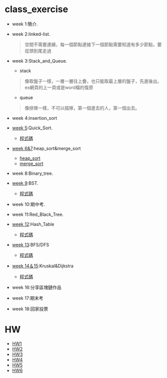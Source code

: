 # class_exercise

- week 1:簡介. 
- week 2:linked-list.
  >空間不需要連續，每一個節點連接下一個節點需要知道有多少節點，要從頭到尾走過
- week 3:Stack_and_Queue. 
  * stack
  >像取盤子一樣，一層一層往上疊，也只能取最上層的盤子，先進後出。ex網頁的上一頁或是word檔的復原
  * queue
  >像排隊一樣，不可以插隊，第一個進去的人，第一個出去。
- week 4:insertion_sort
- [week 5](https://github.com/tzuchyi/class_exercise/tree/master/1018hw):Quick_Sort.
   * [程式碼](https://github.com/tzuchyi/class_exercise/blob/master/1018hw/QuickSort_change.ipynb)
- [week 6&7](https://github.com/tzuchyi/class_exercise/tree/master/HW2):heap_sort&merge_sort  

    * [heap_sort](https://github.com/tzuchyi/class_exercise/blob/master/HW2/heap_sort_06170101.py)
    * [merge_sort](https://github.com/tzuchyi/class_exercise/blob/master/HW2/merge_sort_06170101.py)
- week 8:Binary_tree. 
- [week 9](https://github.com/tzuchyi/class_exercise/blob/master/HW3/Binary_Search_Tree_%E6%96%B0%E5%A2%9E%E5%88%AA%E9%99%A4%E6%9F%A5%E8%A9%A2%E4%BF%AE%E6%94%B9%E5%8A%9F%E8%83%BD%E8%AA%AA%E6%98%8E.ipynb):BST.  

   * [程式碼](https://github.com/tzuchyi/class_exercise/blob/master/HW3/binary_search_tree_06170101.py)
- week 10:期中考. 
- week 11:Red_Black_Tree. 
- [week 12](https://github.com/tzuchyi/class_exercise/blob/master/HW4/hash_table%E8%A3%BD%E4%BD%9C.ipynb):Hash_Table  

   * [程式碼](https://github.com/tzuchyi/class_exercise/blob/master/HW4/hash_table_06170101.py)
- [week 13](https://github.com/tzuchyi/class_exercise/blob/master/HW5/BFS_DFS%E6%B5%81%E7%A8%8B%E5%9C%96.ipynb):BFS/DFS  

   * [程式碼](https://github.com/tzuchyi/class_exercise/blob/master/HW5/BFS_06170101.pyy)
- [week 14＆15](https://github.com/tzuchyi/class_exercise/blob/master/HW6/Dijkstra_06170101.py):Kruskal&Dijkstra
   * [程式碼](HW6/Dijkstra_06170108.py)
- week 16:分享區塊鏈作品
- week 17:期末考
- week 18:回家投票


# HW
- [HW1](https://github.com/hello02923/lai/blob/master/HW1/readme.md)
- [HW2](https://github.com/tzuchyi/class_exercise/tree/master/HW2)
- [HW3](https://github.com/tzuchyi/class_exercise/tree/master/HW3) 
- [HW4](https://github.com/tzuchyi/class_exercise/tree/master/HW4)
- [HW5](https://github.com/tzuchyi/class_exercise/tree/master/HW5)
- [HW6](https://github.com/tzuchyi/class_exercise/tree/master/HW6)
